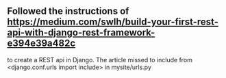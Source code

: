 ## Followed the instructions of https://medium.com/swlh/build-your-first-rest-api-with-django-rest-framework-e394e39a482c
to create a REST api in Django.
The article missed to include from <django.conf.urls import include> in mysite/urls.py
